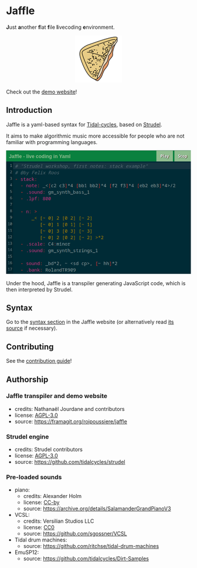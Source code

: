 # Jaffle

**J**ust **a**nother **f**lat **f**ile **l**ivecoding **e**nvironment.

<p style="text-align: center;">
<img src="./website/static/images/jaffle_logo_128.png"/>
</p>

Check out the [demo website](https://roipoussiere.frama.io)!

## Introduction

Jaffle is a yaml-based syntax for [Tidal-cycles](https://tidalcycles.org/), based on [Strudel](https://strudel.tidalcycles.org).

It aims to make algorithmic music more accessible for people who are not familiar with programming languages.

![](images/editor.png)

Under the hood, Jaffle is a transpiler generating JavaScript code, which is then interpreted by Strudel.

## Syntax

Go to the [syntax section](https://roipoussiere.frama.io/jaffle/syntax) in the Jaffle website (or alternatively read [its source](./website/content/syntax.md) if necessary).

## Contributing

See the [contribution guide](./CONTRIBUTING.md)!

## Authorship

### Jaffle transpiler and demo website

- credits: Nathanaël Jourdane and contributors
- license: [AGPL-3.0](./LICENSE)
- source: https://framagit.org/roipoussiere/jaffle

### Strudel engine

- credits: Strudel contributors
- license: [AGPL-3.0](https://www.gnu.org/licenses/agpl-3.0.txt)
- source: https://github.com/tidalcycles/strudel

### Pre-loaded sounds

- piano:
  - credits: Alexander Holm
  - license: [CC-by](http://creativecommons.org/licenses/by/3.0)
  - source: https://archive.org/details/SalamanderGrandPianoV3
- VCSL:
  - credits: Versilian Studios LLC
  - license: [CC0](https://creativecommons.org/publicdomain/zero/1.0/)
  - source: https://github.com/sgossner/VCSL
- Tidal drum machines:
  - source: https://github.com/ritchse/tidal-drum-machines
- EmuSP12:
  - source: https://github.com/tidalcycles/Dirt-Samples
